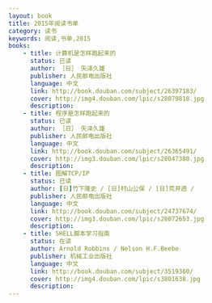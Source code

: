 ```yaml
---
layout: book
title: 2015年阅读书单
category: 读书
keywords: 阅读,书单,2015
books: 
    - title: 计算机是怎样跑起来的
      status: 已读
      author: ［日］ 矢泽久雄 
      publisher: 人民邮电出版社
      language: 中文
      link: http://book.douban.com/subject/26397183/
      cover: http://img4.douban.com/lpic/s28079818.jpg
      description: 
    - title: 程序是怎样跑起来的
      status: 已读
      author: ［日］ 矢泽久雄 
      publisher: 人民邮电出版社
      language: 中文
      link: http://book.douban.com/subject/26365491/
      cover: http://img3.douban.com/lpic/s28047380.jpg
      description:
    - title: 图解TCP/IP
      status: 已读
      author: [日]竹下隆史 / [日]村山公保 / [日]荒井透 /
      publisher: 人民邮电出版社
      language: 中文
      link: http://book.douban.com/subject/24737674/
      cover: http://img3.douban.com/lpic/s28072653.jpg
      description: 
    - title: SHELL脚本学习指南
      status: 在读
      author: Arnold Robbins / Nelson H.F.Beebe 
      publisher: 机械工业出版社
      language: 中文
      link: http://book.douban.com/subject/3519360/
      cover: http://img4.douban.com/lpic/s3801638.jpg 
      description: 
---
```

